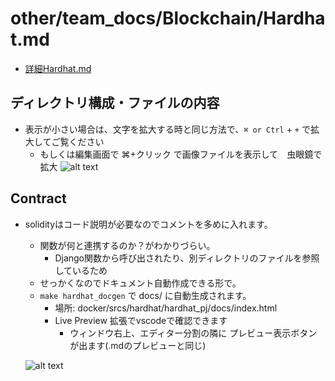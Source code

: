 # other/team_docs/Blockchain/Hardhat.md

- [詳細Hardhat.md](../../docker/srcs/hardhat/hardhat_pj/memo.md)

## ディレクトリ構成・ファイルの内容

- 表示が小さい場合は、文字を拡大する時と同じ方法で、`⌘ or Ctrl` + `+` で拡大してご覧ください
  - もしくは編集画面で ⌘+クリック で画像ファイルを表示して　虫眼鏡で拡大
![alt text](<img/スクリーンショット 2024-03-21 6.18.24.png>)

## Contract

- solidityはコード説明が必要なのでコメントを多めに入れます。
  - 関数が何と連携するのか？がわかりづらい。
    - Django関数から呼び出されたり、別ディレクトリのファイルを参照しているため
  - せっかくなのでドキュメント自動作成できる形で。
  - `make hardhat_docgen` で docs/ に自動生成されます。
    - 場所: docker/srcs/hardhat/hardhat_pj/docs/index.html
    - Live Preview 拡張でvscodeで確認できます
      - ウィンドウ右上、エディター分割の隣に プレビュー表示ボタンが出ます(.mdのプレビューと同じ)

  ![alt text](<img/スクリーンショット 2024-03-21 9.50.17.png>)
